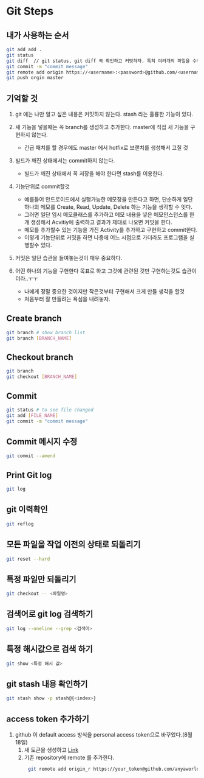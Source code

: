 # Git Steps

## 내가 사용하는 순서

```bash
git add add .
git status
git diff  // git status, git diff 꼭 확인하고 커밋하자. 특히 여러개의 파일을 수정했을경우는 특히.
git commit -m "commit message"
git remote add origin https://<username>:<password>@github.com/<username>/<git_repository_name>.git
git push orgin master
```

## 기억할 것

1. git 에는 나만 알고 싶은 내용은 커밋하지 않는다.  stash 라는 훌륭한 기능이 있다.
1. 새 기능을 넣을때는 꼭 branch를 생성하고 추가한다. master에 직접 새 기능을 구현하지 않는다.
    * 긴급 패치를 할 경우에도 master 에서 hotfix로 브랜치를 생성해서 고칠 것

1. 빌드가 깨진 상태에서는 commit하지 않는다.

    * 빌드가 깨진 상태에서 꼭 저장을 해야 한다면 stash를 이용한다.

1. 기능단위로 commit할것

    * 예를들어 안드로이드에서 실행가능한 메모장을 만든다고 하면, 단순하게 일단 하나의 메모를 Create, Read, Update, Delete 하는 기능을 생각할 수 잇다.
    * 그러면 일단 임시 메모클래스를 추가하고 메모 내용을 넣은 메모인스턴스를 한개 생성해서 Acvitiy에 출력하고 결과가 제대로 나오면 커밋을 한다.
    * 메모를 추가할수 있는 기능을 가진 Activity를 추가하고 구현하고 commit한다.
    * 이렇게 기능단위로 커밋을 하면 나중에 어느 시점으로 가더라도 프로그램을 실행할수 있다.

1. 커밋은 일단 습관을 들여놓는것이 매우 중요하다.

1. 어떤 하나의 기능을 구현한다 목표로 하고 그것에 관련된 것만 구현하는것도 습관이더라..ㅜㅜ

    * 나에게 정말 중요한 것이지만 작은것부터 구현해서 크게 만들 생각을 할것
    * 처음부터 잘 만들려는 욕심을 내려놓자.

## Create branch

```bash
git branch # show branch list
git branch [BRANCH_NAME]
```

## Checkout branch

```bash
git branch
git checkout [BRANCH_NAME]
```

## Commit

```bash
git status # to see file changed
git add [FILE_NAME]
git commit -m "commit message"
```

## Commit 메시지 수정

```bash
git commit --amend
```

## Print Git log

```bash
git log
```

## git 이력확인

```bash
git reflog
```

## 모든 파일을 작업 이전의 상태로 되돌리기

```bash
git reset --hard
```

## 특정 파일만 되돌리기

```bash
git checkout -- <파일명>
```

## 검색어로 git log 검색하기

```bash
git log --oneline --grep <검색어>
```

## 특정 해시값으로 검색 하기

```bash
git show <특정 해시 값>
```

## git stash 내용 확인하기

```bash
git stash show -p stash@{<index>} 
```

## access token 추가하기

1. github 이 default access 방식을 personal access token으로 바꾸었다.(8월 18일)
    1. 새 토큰을 생성하고 [Link](https://docs.github.com/en/github/authenticating-to-github/keeping-your-account-and-data-secure/creating-a-personal-access-token)
    1. 기존 repository에 remote 를 추가한다.

```bash
        git remote add origin_r https://your_token@github.com/anyaworld/example.git
```
